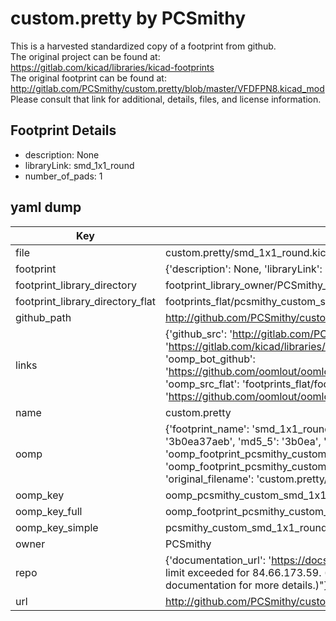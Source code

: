 # custom.pretty by PCSmithy  
This is a harvested standardized copy of a footprint from github.  
The original project can be found at:  
https://gitlab.com/kicad/libraries/kicad-footprints  
The original footprint can be found at:
http://gitlab.com/PCSmithy/custom.pretty/blob/master/VFDFPN8.kicad_mod
Please consult that link for additional, details, files, and license information.  
## Footprint Details
* description: None  
* libraryLink: smd_1x1_round  
* number_of_pads: 1  
## yaml dump  
| Key | Value |  
| --- | --- |  
| file | custom.pretty/smd_1x1_round.kicad_mod |  
| footprint | {'description': None, 'libraryLink': 'smd_1x1_round', 'number_of_pads': 1} |  
| footprint_library_directory | footprint_library_owner/PCSmithy_custom.pretty |  
| footprint_library_directory_flat | footprints_flat/pcsmithy_custom_smd_1x1_round/working |  
| github_path | http://github.com/PCSmithy/custom.pretty/blob/master/smd_1x1_round.kicad_mod |  
| links | {'github_src': 'http://gitlab.com/PCSmithy/custom.pretty/blob/master/VFDFPN8.kicad_mod', 'github_src_repo': 'https://gitlab.com/kicad/libraries/kicad-footprints', 'oomp_bot': 'footprints/pcsmithy_custom_smd_1x1_round/working', 'oomp_bot_github': 'https://github.com/oomlout/oomlout_oomp_footprint_bot/tree/main/footprints/pcsmithy_custom_smd_1x1_round/working', 'oomp_src_flat': 'footprints_flat/footprints_flat/pcsmithy_custom_smd_1x1_round/working', 'oomp_src_flat_github': 'https://github.com/oomlout/oomlout_oomp_footprint_src/tree/main/footprints_flat/pcsmithy_custom_smd_1x1_round/working'} |  
| name | custom.pretty |  
| oomp | {'footprint_name': 'smd_1x1_round', 'library_name': 'custom', 'md5': '3b0ea37aeb807b4076800ee4fcb3b475', 'md5_10': '3b0ea37aeb', 'md5_5': '3b0ea', 'md5_6': '3b0ea3', 'oomp_key': 'oomp_pcsmithy_custom_smd_1x1_round', 'oomp_key_extra': 'oomp_footprint_pcsmithy_custom_smd_1x1_round', 'oomp_key_full': 'oomp_footprint_pcsmithy_custom_smd_1x1_round_3b0ea3', 'oomp_key_simple': 'pcsmithy_custom_smd_1x1_round', 'original_filename': 'custom.pretty/smd_1x1_round.kicad_mod', 'owner_name': 'pcsmithy'} |  
| oomp_key | oomp_pcsmithy_custom_smd_1x1_round |  
| oomp_key_full | oomp_footprint_pcsmithy_custom_smd_1x1_round |  
| oomp_key_simple | pcsmithy_custom_smd_1x1_round |  
| owner | PCSmithy |  
| repo | {'documentation_url': 'https://docs.github.com/rest/overview/resources-in-the-rest-api#rate-limiting', 'message': "API rate limit exceeded for 84.66.173.59. (But here's the good news: Authenticated requests get a higher rate limit. Check out the documentation for more details.)"} |  
| url | http://github.com/PCSmithy/custom.pretty |  

